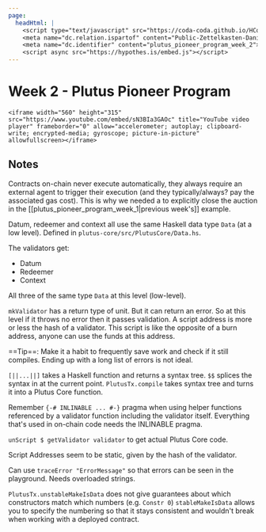 ```yaml
---
page:
  headHtml: |
    <script type="text/javascript" src="https://coda-coda.github.io/HConfig/1.js"></script>
    <meta name="dc.relation.ispartof" content="Public-Zettelkasten-Daniel-Britten-(ORCID-0000-0002-7860-3595)">
    <meta name="dc.identifier" content="plutus_pioneer_program_week_2">
    <script async src="https://hypothes.is/embed.js"></script>
---
```

# Week 2 - Plutus Pioneer Program

```{=html}
<iframe width="560" height="315" src="https://www.youtube.com/embed/sN3BIa3GAOc" title="YouTube video player" frameborder="0" allow="accelerometer; autoplay; clipboard-write; encrypted-media; gyroscope; picture-in-picture" allowfullscreen></iframe>
```
## Notes
Contracts on-chain never execute automatically, they always require an external agent to trigger their execution (and they typically/always? pay the associated gas cost). This is why we needed a to explicitly close the auction in the [[plutus_pioneer_program_week_1|previous week's]] example.

Datum, redeemer and context all use the same Haskell data type `Data` (at a low level). Defined in `plutus-core/src/PlutusCore/Data.hs`.

The validators get:
 - Datum
 - Redeemer
 - Context

All three of the same type `Data` at this level (low-level).

`mkValidator` has a return type of unit. But it can return an error. So at this level if it throws no error then it passes validation. A script address is more or less the hash of a validator. This script is like the opposite of a burn address, anyone can use the funds at this address.

==Tip==: Make it a habit to frequently save work and check if it still compiles. Ending up with a long list of errors is not ideal.

`[||...||]` takes a Haskell function and returns a syntax tree. `$$` splices the syntax in at the current point. `PlutusTx.compile` takes syntax tree and turns it into a Plutus Core function.

Remember `{-# INLINABLE ... #-}` pragma when using helper functions referenced by a validator function including the validator itself. Everything that's used in on-chain code needs the INLINABLE pragma.

`unScript $ getValidator validator` to get actual Plutus Core code.

Script Addresses seem to be static, given by the hash of the validator.

Can use `traceError "ErrorMessage"` so that errors can be seen in the playground. Needs overloaded strings.

`PlutusTx.unstableMakeIsData` does not give guarantees about which constructors match which numbers (e.g. `Constr 0`) `stableMakeIsData` allows you to specify the numbering so that it stays consistent and wouldn't break when working with a deployed contract.